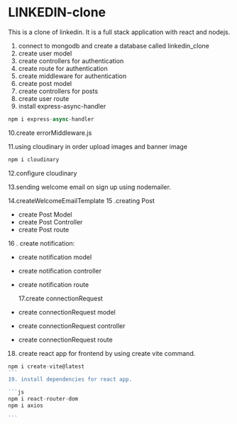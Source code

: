# LINKEDIN-clone

This is a clone of linkedin. It is a full stack application with react and nodejs.

1. connect to mongodb and create a database called linkedin_clone
2. create user model
3. create controllers for authentication
4. create route for authentication
5. create middleware for authentication
6. create post model
7. create controllers for posts
8. create user route
9. install express-async-handler

```js
npm i express-async-handler

```

10.create errorMiddleware.js

11.using cloudinary in order upload images and banner image

```js
npm i cloudinary

```

12.configure cloudinary

13.sending welcome email on sign up using nodemailer.

14.createWelcomeEmailTemplate
15 .creating Post

- create Post Model
- create Post Controller
- create Post route

16 . create notification:

- create notification model
- create notification controller
- create notification route

  17.create connectionRequest

- create connectionRequest model
- create connectionRequest controller
- create connectionRequest route

18. create react app for frontend by using create vite command.

````js
npm i create-vite@latest
```
19. install dependencies for react app.

```js
npm i react-router-dom
npm i axios

```


````
